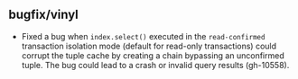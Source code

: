 ## bugfix/vinyl

* Fixed a bug when `index.select()` executed in the `read-confirmed`
  transaction isolation mode (default for read-only transactions) could corrupt
  the tuple cache by creating a chain bypassing an unconfirmed tuple. The bug
  could lead to a crash or invalid query results (gh-10558).
